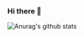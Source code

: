 ### Hi there 👋

<!--
**Krekevyks/Krekevyks** is a ✨ _special_ ✨ repository because its `README.md` (this file) appears on your GitHub profile.-->

![Anurag's github stats](https://github-readme-stats.vercel.app/api?username=Krekevyks&hide=contribs,prs&show_icons=true&theme=monokai)
